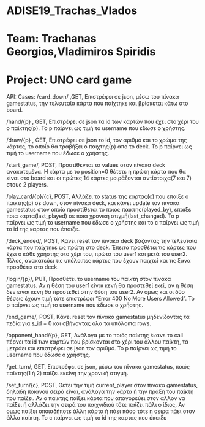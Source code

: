 # ADISE19_Trachas_Vlados
# Team: Trachanas Georgios,Vladimiros Spiridis
# Project: UNO card game



API:
  Cases:
/card_down/ ,GET, Επιστρέφει σε json, μέσω του πίνακα gamestatus, την τελευταία κάρτα που παίχτηκε και βρίσκεται κάτω στο board.

/hand/{p} , GET, Επιστρέφει σε json τα id των καρτών που έχει στο χέρι του ο παίκτης(p). Το p παίρνει ως τιμή το username που έδωσε ο χρήστης.

/draw/{p} , GET, Επιστρέφει σε json το id, τον αριθμό και το χρώμα της κάρτας,  το οποίο θα τραβήξει ο παιχτης(p) απο το deck. Το p παίρνει ως τιμή το username που έδωσε ο χρήστης.

/start_game/, POST, Προστίθενται τα values στον πίνακα deck ανακατεμένα. Η κάρτα με το position=0 θέτετε η πρώτη κάρτα που θα είναι στο board και οι πρώτες 14 κάρτες μοιράζονται αντίστοιχα(7 και 7) στους 2 players.

/play_card/{p}/{c}, POST, Αλλάζει το status της καρτας(c) που επαιξε ο παικτης(p) σε down, στον πίνακα deck, και κάνει update τον πινακα gamestatus στον οποίο προστίθεται το ποιος παικτης(played_by), επαιξε ποια καρτα(last_played) σε ποια χρονική στιγμή(last_changed). Το p παίρνει ως τιμή το username που έδωσε ο χρήστης και το c παίρνει ως τιμή το id της καρτας που έπαιξε.

/deck_ended/, POST, Κάνει reset τον πινακα deck βάζοντας την τελευταία κάρτα που παίχτηκε ως πρώτη στο deck. Έπειτα προσθέτει τις κάρτες που έχει ο κάθε χρήστης στο χέρι του, πρώτα του user1 και μετά του user2. Τέλος, ανακατεύει τις υπόλοιπες κάρτες που έχουν παιχτεί και τις ξανα προσθέτει στο deck.

/login/{p}/, PUT, Προσθέτει το username του παίκτη στον πίνακα gamestatus. Αν η θέση του user1 είναι κενή θα προστεθεί εκεί, αν η θέση δεν ειναι κενη θα προστεθεί στην θέση του user2. Αν ομως και οι δύο θέσεις έχουν τιμή τότε επιστρέφει “Error 400 No More Users Allowed”. Το p παίρνει ως τιμή το username που έδωσε ο χρήστης.

/end_game/, POST, Κάνει reset τον πίνακα gamestatus μηδενίζοντας τα πεδία για s_id = 0 και σβήνοντας όλα τα υπόλοιπα rows.

/opponent_hand/{p}, GET, Ανάλογα με το ποιός παίκτης έκανε το call πέρνει τα id των καρτών που βρίσκονται στο χέρι του άλλου παίκτη, τα μετράει και επιστρέφει σε json τον αριθμό. Το p παίρνει ως τιμή το username που έδωσε ο χρήστης.

/get_turn/, GET, Επιστρέφει σε json, μέσω του πίνακα gamestatus, ποιός παίκτης(1 ή 2) παίζει εκείνη την χρονική στιγμή.

/set_turn/{c}, POST, Θέτει την τιμή current_player στον πινακα gamestatus, δηλαδη ποιανού σειρά είναι, ανάλογα την κάρτα ή την πράξη του παίκτη που παίζει. Αν ο παίκτης παίξει κάρτα που απαγορεύει στον αλλον να παίξει ή αλλάζει την σειρά του παιχνιδιού τότε παίζει πάλι ο ίδιος, Αν ομως παίξει οποιαδήποτε άλλη κάρτα ή πάει πάσο τότε η σειρα πάει στον άλλο παίκτη. Το c παίρνει ως τιμή το id της καρτας που έπαιξε
